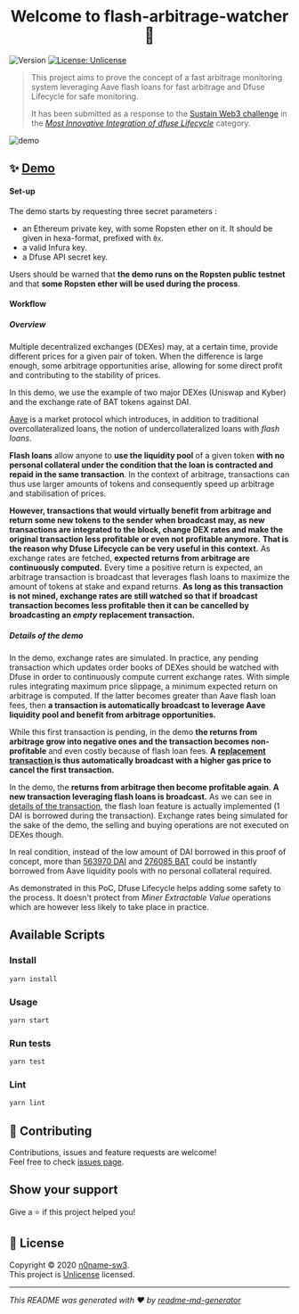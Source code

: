 <h1 align="center">Welcome to flash-arbitrage-watcher 👋</h1>
<p>
  <img alt="Version" src="https://img.shields.io/badge/version-0.1.0-blue.svg?cacheSeconds=2592000" />
  <a href="https://raw.githubusercontent.com/n0name-sw3/flash-arbitrage-watcher/master/LICENSE" target="_blank">
    <img alt="License: Unlicense" src="https://img.shields.io/badge/License-Unlicense-yellow.svg" />
  </a>
</p>

> This project aims to prove the concept of a fast arbitrage monitoring system leveraging Aave flash loans for fast arbitrage and Dfuse Lifecycle for safe monitoring.
>
> It has been submitted as a response to the [Sustain Web3 challenge](https://gitcoin.co/blog/sustain-web3-hackathon/) in the [_Most Innovative Integration of dfuse Lifecycle_](https://github.com/dfuse-io/hackathons/issues/3) category.

![demo](./docs/demo.gif)

## ✨ [Demo](https://n0name-sw3.github.io/flash-arbitrage-watcher/)

#### Set-up

The demo starts by requesting three secret parameters :
- an Ethereum private key, with some Ropsten ether on it. It should be given in hexa-format, prefixed with `0x`.
- a valid Infura key.
- a Dfuse API secret key.

Users should be warned that **the demo runs on the Ropsten public testnet** and that **some Ropsten ether will be used during the process**.

#### Workflow

##### Overview

Multiple decentralized exchanges (DEXes) may, at a certain time, provide different prices for a given pair of token.
When the difference is large enough, some arbitrage opportunities arise, allowing for some direct profit and contributing to the stability of prices.

In this demo, we use the example of two major DEXes (Uniswap and Kyber) and the exchange rate of BAT tokens against DAI.

[Aave](https://aave.com/) is a market protocol which introduces, in addition to traditional overcollateralized loans, the notion of undercollateralized loans with _flash loans_.

**Flash loans** allow anyone to **use the liquidity pool** of a given token **with no personal collateral under the condition that the loan is contracted and repaid in the same transaction**.
In the context of arbitrage, transactions can thus use larger amounts of tokens and consequently speed up arbitrage and stabilisation of prices.

**However, transactions that would virtually benefit from arbitrage and return some new tokens to the sender when broadcast may, as new transactions are integrated to the block, change DEX rates and make the original transaction less profitable or even not profitable anymore.**
**That is the reason why Dfuse Lifecycle can be very useful in this context.**
As exchange rates are fetched, **expected returns from arbitrage are continuously computed.**
Every time a positive return is expected, an arbitrage transaction is broadcast that leverages flash loans to maximize the amount of tokens at stake and expand returns.
**As long as this transaction is not mined, exchange rates are still watched so that if broadcast transaction becomes less profitable then it can be cancelled by broadcasting an _empty_ replacement transaction.**


##### Details of the demo

In the demo, exchange rates are simulated.
In practice, any pending transaction which updates order books of DEXes should be watched with Dfuse in order to continuously compute current exchange rates.
With simple rules integrating maximum price slippage, a minimum expected return on arbitrage is computed.
If the latter becomes greater than Aave flash loan fees, then **a transaction is automatically broadcast to leverage Aave liquidity pool and benefit from arbitrage opportunities.**

While this first transaction is pending, in the demo **the returns from arbitrage grow into negative ones and the transaction becomes non-profitable** and even costly because of flash loan fees.
**A [replacement transaction ](https://ropsten.etherscan.io/tx/0x7c3ed3ba48f3976efde8a260d124e7bfd736d365e62ee9e6903c4728e0953160) is thus automatically broadcast with a higher gas price to cancel the first transaction.**

In the demo, the **returns from arbitrage then become profitable again**.
**A new transaction leveraging flash loans is broadcast.**
As we can see in [details of the transaction](https://ropsten.etherscan.io/tx/0xf6e1635240528a58bca2dcc68697729d776325f5d541e13fb452369a921241f6), the flash loan feature is actually implemented (1 DAI is borrowed during the transaction).
Exchange rates being simulated for the sake of the demo, the selling and buying operations are not executed on DEXes though.

In real condition, instead of the low amount of DAI borrowed in this proof of concept, more than [563970 DAI](https://etherscan.io/address/0xfC1E690f61EFd961294b3e1Ce3313fBD8aa4f85d#readContract) and [276085 BAT](https://etherscan.io/address/0xe1ba0fb44ccb0d11b80f92f4f8ed94ca3ff51d00#readContract) could be instantly borrowed from Aave liquidity pools with no personal collateral required.

As demonstrated in this PoC, Dfuse Lifecycle helps adding some safety to the process.
It doesn't protect from _Miner Extractable Value_ operations which are however less likely to take place in practice.

## Available Scripts

### Install

```sh
yarn install
```

### Usage

```sh
yarn start
```

### Run tests

```sh
yarn test
```

### Lint

```sh
yarn lint
```

## 🤝 Contributing

Contributions, issues and feature requests are welcome!<br />Feel free to check [issues page](https://github.com/n0name-sw3/flash-arbitrage-watcher/issues). 

## Show your support

Give a ⭐️ if this project helped you!

## 📝 License

Copyright © 2020 [n0name-sw3](https://github.com/n0name-sw3).<br />
This project is [Unlicense](https://github.com/n0name-sw3/flash-arbitrage-watcher/blob/master/LICENSE) licensed.

***
_This README was generated with ❤️ by [readme-md-generator](https://github.com/kefranabg/readme-md-generator)_

